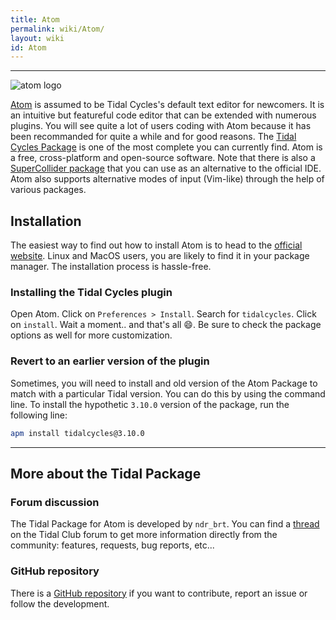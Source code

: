 ```yaml
---
title: Atom
permalink: wiki/Atom/
layout: wiki
id: Atom
---
```

----

![atom logo](atomlogo.svg)

[Atom](https://atom.io) is assumed to be Tidal Cycles's default text editor for newcomers. It is an intuitive but featureful code editor that can be extended with numerous plugins. You will see quite a lot of users coding with Atom because it has been recommanded for quite a while and for good reasons. The [Tidal Cycles Package](https://atom.io/packages/tidalcycles) is one of the most complete you can currently find. Atom is a free, cross-platform and open-source software. Note that there is also a [SuperCollider package](https://atom.io/packages/supercollider) that you can use as an alternative to the official IDE. Atom also supports alternative modes of input (Vim-like) through the help of various packages.

## Installation

The easiest way to find out how to install Atom is to head to the [official website](https://atom.io). Linux and MacOS users, you are likely to find it in your package manager. The installation process is hassle-free.

### Installing the Tidal Cycles plugin

Open Atom. Click on `Preferences > Install`. Search for `tidalcycles`. Click on `install`. Wait a moment.. and that's all :smile:. Be sure to check the package options as well for more customization.

### Revert to an earlier version of the plugin

Sometimes, you will need to install and old version of the Atom Package to match with a particular Tidal version. You can do this by using the command line. To install the hypothetic `3.10.0` version of the package, run the following line:

```bash
apm install tidalcycles@3.10.0
```

-----

## More about the Tidal Package

### Forum discussion

The Tidal Package for Atom is developed by `ndr_brt`. You can find a [thread](https://club.tidalcycles.org/t/the-atom-plugin-thread/2244) on the Tidal Club forum to get more information directly from the community: features, requests, bug reports, etc...

### GitHub repository

There is a [GitHub repository](https://github.com/tidalcycles/atom-tidalcycles) if you want to contribute, report an issue or follow the development.
